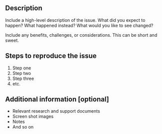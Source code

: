 <!-- Please feel free to remove whatever sections/lines in this aren’t relevant.

Use the title line as the title of your pull request, then delete these lines.

## Title line template: [Title]: Brief description

Website: For issues that impact bruffridge.github.io/web-design-standards-docs look, feel, or functionality, please open an issue on the web-design-standards-docs repo (https://github.com/bruffridge/web-design-standards-docs/issues/new).

-->

## Description

Include a high-level description of the issue. What did you expect to happen? What happened instead? What would you like to see changed?

Include any benefits, challenges, or considerations. This can be short and sweet.

## Steps to reproduce the issue

1. Step one
2. Step two
3. Step three
4. etc.

## Additional information [optional]

* Relevant research and support documents
* Screen shot images
* Notes
* And so on
